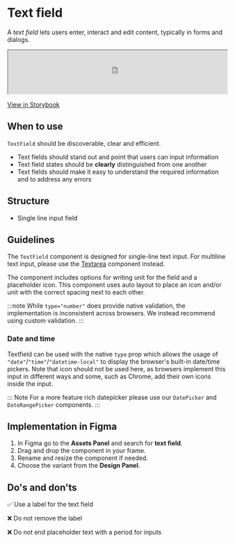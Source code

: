 # Text field

A _text field_ lets users enter, interact and edit content, typically in forms and dialogs.

<iframe
        class="sb-iframe"
        src="
        https://storybook.eds.equinor.com/iframe.html?globals=&args=&id=inputs-textfield--introduction
        "
        width="100%"
        height="100"
        frameborder="1"
        ></iframe>

[View in Storybook](https://storybook.eds.equinor.com/?path=/docs/inputs-textfield--docs)

## When to use

`TextField` should be discoverable, clear and efficient.

- Text fields should stand out and point that users can input information
- Text field states should be **clearly** distinguished from one another
- Text fields should make it easy to understand the required information and to address any errors

## Structure

- Single line input field

## Guidelines

The `TextField` component is designed for single-line text input. For multiline text input, please use the [Textarea](https://storybook.eds.equinor.com/?path=/docs/inputs-textarea--docs) component instead.

The component includes options for writing unit for the field and a placeholder icon. This component uses auto layout to place an icon and/or unit with the correct spacing next to each other.

:::note
While `type="number"` does provide native validation, the implementation is inconsistent across browsers. We instead recommend using custom validation.
:::

### Date and time

Textfield can be used with the native `type` prop which allows the usage of `"date"`/`"time"`/`"datetime-local"` to display the browser's built-in date/time pickers. Note that icon should not be used here, as browsers implement this input in different ways and some, such as Chrome, add their own icons inside the input.

::: Note
For a more feature rich datepicker please use our `DatePicker` and `DateRangePicker` components.
:::

## Implementation in Figma

1. In Figma go to the **Assets Panel** and search for **text field**.
2. Drag and drop the component in your frame.
3. Rename and resize the component if needed.
4. Choose the variant from the **Design Panel**.

## Do's and don'ts

✅ Use a label for the text field

❌ Do not remove the label

❌ Do not end placeholder text with a period for inputs
